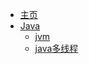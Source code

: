 * [主页](/README.md)
* [Java](/docs/Java/README.md)
  * [jvm](/docs/Java/jvm/README.md)
  * [java多线程](/docs/Java/java多线程/README.md)

  